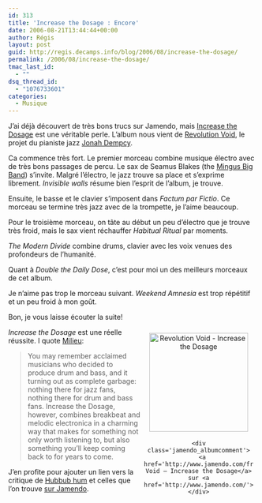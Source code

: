 ```yaml
---
id: 313
title: 'Increase the Dosage : Encore'
date: 2006-08-21T13:44:44+00:00
author: Régis
layout: post
guid: http://regis.decamps.info/blog/2006/08/increase-the-dosage/
permalink: /2006/08/increase-the-dosage/
tmac_last_id:
  - ""
dsq_thread_id:
  - "1076733601"
categories:
  - Musique
---
```

J’ai déjà découvert de très bons trucs sur Jamendo, mais [Increase the Dosage](http://www.jamendo.com/fr/album/2225/) est une véritable perle. L’album nous vient de [Revolution Void](http://www.revolutionvoid.com/), le projet du pianiste jazz [Jonah Dempcy](http://www.blogger.com/profile/13854286).

Ca commence très fort. Le premier morceau combine musique électro avec de très bons passages de percu. Le sax de Seamus Blakes (the [Mingus Big Band](http://www.mingusmingusmingus.com/)) s’invite. Malgré l’électro, le jazz trouve sa place et s’exprime librement. _Invisible walls_ résume bien l’esprit de l’album, je trouve.

Ensuite, le basse et le clavier s’imposent dans _Factum par Fictio_. Ce morceau se termine très jazz avec de la trompette, je l’aime beaucoup. 

Pour le troisième morceau, on tâte au début un peu d’électro que je trouve très froid, mais le sax vient réchauffer _Habitual Ritual_ par moments.

_The Modern Divide_ combine drums, clavier avec les voix venues des profondeurs de l’humanité.

Quant à _Double the Daily Dose_, c’est pour moi un des meilleurs morceaux de cet album.

Je n’aime pas trop le morceau suivant. _Weekend Amnesia_ est trop répétitif et un peu froid à mon goût.

Bon, je vous laisse écouter la suite!

<div class='jamendo_blogpost'>
  <div class='jamendo_albumcover' style='float:right;text-align:center;width:222px;padding:7px;margin:0px'>
    <a href='http://www.jamendo.com/fr/album/2225/' title='Revolution Void - Increase the Dosage'><img src='http://img.jamendo.com/albums/2225/covers/1.200.jpg' style='width:200px;height:200px;border:0px;margin:3px;' alt='Revolution Void - Increase the Dosage' /></a></p> 
    
    <div class='jamendo_albumcomment'>
      <a href='http://www.jamendo.com/fr/album/2225/'>Revolution Void – Increase the Dosage</a> sur <a href='http://www.jamendo.com/'>Jamendo</a>
    </div>
  </div>
</div>

_Increase the Dosage_ est une réelle réussite. I quote [Milieu](http://milieu.alexyoung.org/?p=198):

> You may remember acclaimed musicians who decided to produce drum and bass, and it turning out as complete garbage: nothing there for jazz fans, nothing there for drum and bass fans. Increase the Dosage, however, combines breakbeat and melodic electronica in a charming way that makes for something not only worth listening to, but also something you’ll keep coming back to for years to come. 

J’en profite pour ajouter un lien vers la critique de [Hubbub hum](http://hubbubhum.free.fr/blog/index.php?2006/08/09/9-revolution-void-increase-the-dosage) et celles que l’on trouve [sur Jamendo](http://www.jamendo.com/fr/album/2225/reviews/).
